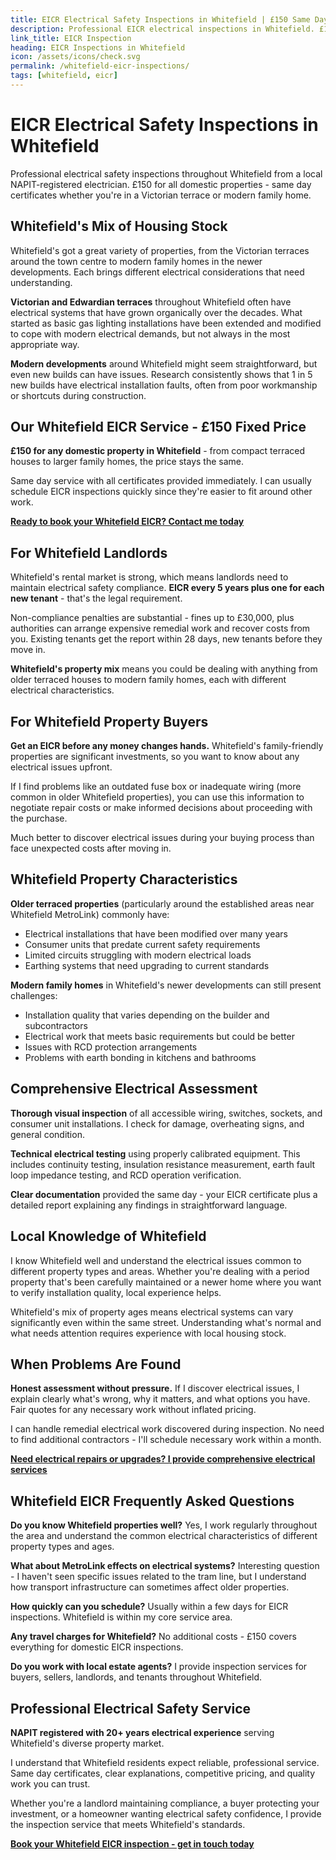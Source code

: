 ```yaml
---
title: EICR Electrical Safety Inspections in Whitefield | £150 Same Day Certificate
description: Professional EICR electrical inspections in Whitefield. £150 all domestic properties, same day certificates. NAPIT registered, Victorian terrace and modern home specialist.
link_title: EICR Inspection
heading: EICR Inspections in Whitefield
icon: /assets/icons/check.svg
permalink: /whitefield-eicr-inspections/
tags: [whitefield, eicr]
---
```


# EICR Electrical Safety Inspections in Whitefield

Professional electrical safety inspections throughout Whitefield from a local NAPIT-registered electrician. £150 for all domestic properties - same day certificates whether you're in a Victorian terrace or modern family home.

## Whitefield's Mix of Housing Stock

Whitefield's got a great variety of properties, from the Victorian terraces around the town centre to modern family homes in the newer developments. Each brings different electrical considerations that need understanding.

**Victorian and Edwardian terraces** throughout Whitefield often have electrical systems that have grown organically over the decades. What started as basic gas lighting installations have been extended and modified to cope with modern electrical demands, but not always in the most appropriate way.

**Modern developments** around Whitefield might seem straightforward, but even new builds can have issues. Research consistently shows that 1 in 5 new builds have electrical installation faults, often from poor workmanship or shortcuts during construction.

## Our Whitefield EICR Service - £150 Fixed Price

**£150 for any domestic property in Whitefield** - from compact terraced houses to larger family homes, the price stays the same.

Same day service with all certificates provided immediately. I can usually schedule EICR inspections quickly since they're easier to fit around other work.

**[Ready to book your Whitefield EICR? Contact me today](/contact/)**

## For Whitefield Landlords

Whitefield's rental market is strong, which means landlords need to maintain electrical safety compliance. **EICR every 5 years plus one for each new tenant** - that's the legal requirement.

Non-compliance penalties are substantial - fines up to £30,000, plus authorities can arrange expensive remedial work and recover costs from you. Existing tenants get the report within 28 days, new tenants before they move in.

**Whitefield's property mix** means you could be dealing with anything from older terraced houses to modern family homes, each with different electrical characteristics.

## For Whitefield Property Buyers

**Get an EICR before any money changes hands.** Whitefield's family-friendly properties are significant investments, so you want to know about any electrical issues upfront.

If I find problems like an outdated fuse box or inadequate wiring (more common in older Whitefield properties), you can use this information to negotiate repair costs or make informed decisions about proceeding with the purchase.

Much better to discover electrical issues during your buying process than face unexpected costs after moving in.

## Whitefield Property Characteristics

**Older terraced properties** (particularly around the established areas near Whitefield MetroLink) commonly have:

- Electrical installations that have been modified over many years
- Consumer units that predate current safety requirements
- Limited circuits struggling with modern electrical loads
- Earthing systems that need upgrading to current standards

**Modern family homes** in Whitefield's newer developments can still present challenges:

- Installation quality that varies depending on the builder and subcontractors
- Electrical work that meets basic requirements but could be better
- Issues with RCD protection arrangements
- Problems with earth bonding in kitchens and bathrooms

## Comprehensive Electrical Assessment

**Thorough visual inspection** of all accessible wiring, switches, sockets, and consumer unit installations. I check for damage, overheating signs, and general condition.

**Technical electrical testing** using properly calibrated equipment. This includes continuity testing, insulation resistance measurement, earth fault loop impedance testing, and RCD operation verification.

**Clear documentation** provided the same day - your EICR certificate plus a detailed report explaining any findings in straightforward language.

## Local Knowledge of Whitefield

I know Whitefield well and understand the electrical issues common to different property types and areas. Whether you're dealing with a period property that's been carefully maintained or a newer home where you want to verify installation quality, local experience helps.

Whitefield's mix of property ages means electrical systems can vary significantly even within the same street. Understanding what's normal and what needs attention requires experience with local housing stock.

## When Problems Are Found

**Honest assessment without pressure.** If I discover electrical issues, I explain clearly what's wrong, why it matters, and what options you have. Fair quotes for any necessary work without inflated pricing.

I can handle remedial electrical work discovered during inspection. No need to find additional contractors - I'll schedule necessary work within a month.

**[Need electrical repairs or upgrades? I provide comprehensive electrical services](/services/)**

## Whitefield EICR Frequently Asked Questions

**Do you know Whitefield properties well?** Yes, I work regularly throughout the area and understand the common electrical characteristics of different property types and ages.

**What about MetroLink effects on electrical systems?** Interesting question - I haven't seen specific issues related to the tram line, but I understand how transport infrastructure can sometimes affect older properties.

**How quickly can you schedule?** Usually within a few days for EICR inspections. Whitefield is within my core service area.

**Any travel charges for Whitefield?** No additional costs - £150 covers everything for domestic EICR inspections.

**Do you work with local estate agents?** I provide inspection services for buyers, sellers, landlords, and tenants throughout Whitefield.

## Professional Electrical Safety Service

**NAPIT registered with 20+ years electrical experience** serving Whitefield's diverse property market.

I understand that Whitefield residents expect reliable, professional service. Same day certificates, clear explanations, competitive pricing, and quality work you can trust.

Whether you're a landlord maintaining compliance, a buyer protecting your investment, or a homeowner wanting electrical safety confidence, I provide the inspection service that meets Whitefield's standards.

**[Book your Whitefield EICR inspection - get in touch today](/contact/)**
